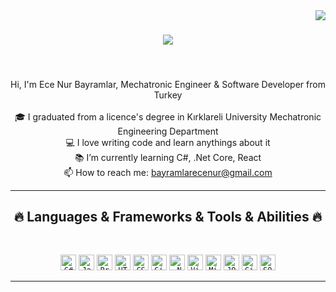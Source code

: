 <img align="right" src="https://visitor-badge.laobi.icu/badge?page_id=ecenurbayramlar.ecenurbayramlar">

<h1 align="center">
  <a href="https://git.io/typing-svg">
    <img src="https://readme-typing-svg.herokuapp.com/?lines=Hello,+There!+👋;This+is+Ece+Nur....;Nice+to+meet+you!&center=true&size=30">
  </a>
</h1>

<h5 align="center">

</h5>
<br>
<p align="center">
  Hi, I'm Ece Nur Bayramlar, Mechatronic Engineer & Software Developer from Turkey
  <br>
  
  <br>
  🎓 I graduated from a licence's degree in Kırklareli University Mechatronic Engineering Department
  <br>
  💻 I love writing code and learn anythings about it
  <br>
  📚 I’m currently learning C#, .Net Core, React
  <br>
  📫 How to reach me: <a href="mailto: bayramlarecenur@gmail.com">bayramlarecenur@gmail.com</a>
</p>

<hr>
<h2 align="center">🔥 Languages & Frameworks & Tools & Abilities 🔥</h2>
<br>
<p align="center">
  <code><img title="C#" height="25" src="images/cSharp.svg"></code>
  <code><img title="Javascript" height="25" src="images/javascript.svg"></code>
  <code><img title="Problem Solving" height="25" src="images/problemSolving.png"></code>
  <code><img title="HTML5" height="25" src="images/html5.svg"></code>
  <code><img title="CSS" height="25" src="images/css.svg"></code>
  <code><img title="Git" height="25" src="images/git-original.svg"></code>
  <code><img title=".NetCore" height="25" src="images/dotnetcore.svg"></code>
  <code><img title="Visual Studio Code" height="25" src="images/vscode.png"></code>
  <code><img title="Microsoft Visual Studio" height="25" src="images/visualstudio.png"></code>
  <code><img title="JQuery" height="25" src="images/jquery-original.svg"></code>
  <code><img title="GitHub" height="25" src="images/github.svg"></code>
  <code><img title="SQL" height="25" src="images/sql.svg"></code>
 
</p>
<hr>
  


